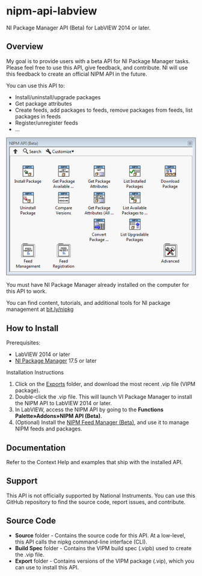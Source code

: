 # nipm-api-labview
NI Package Manager API (Beta) for LabVIEW 2014 or later.

## Overview
My goal is to provide users with a beta API for NI Package Manager tasks.  Please feel free to use this API, give feedback, and contribute.  NI will use this feedback to create an official NIPM API in the future.

You can use this API to:
* Install/uninstall/upgrade packages
* Get package attributes
* Create feeds, add packages to feeds, remove packages from feeds, list packages in feeds
* Register/unregister feeds
* ...

![alt text](images/nipm-beta-api-screenshot.png)

You must have NI Package Manager already installed on the computer for this API to work.

You can find content, tutorials, and additional tools for NI package management at [bit.ly/nipkg](http://bit.ly/nipkg)

## How to Install
Prerequisites:
* LabVIEW 2014 or later
* [NI Package Manager](http://www.ni.com/downloads/ni-package-manager) 17.5 or later

Installation Instructions
1. Click on the [Exports](https://github.com/allenh-ni/nipm-api-labview/tree/master/Exports) folder, and download the most recent .vip file (VIPM package).
2. Double-click the .vip file.  This will launch VI Package Manager to install the NIPM API to LabVIEW 2014 or later.
3. In LabVIEW, access the NIPM API by going to the **Functions Palette»Addons»NIPM API (Beta)**.
4. (Optional) Install the [NIPM Feed Manager (Beta)](https://github.com/allenh-ni/nipm-feed-manager-gui-labview), and use it to manage NIPM feeds and packages. 

## Documentation
Refer to the Context Help and examples that ship with the installed API.

## Support
This API is not officially supported by National Instruments. You can use this GitHub repository to find the source code, report issues, and contribute.

## Source Code
* **Source** folder - Contains the source code for this API.  At a low-level, this API calls the nipkg command-line interface (CLI).
* **Build Spec** folder - Contains the VIPM build spec (.vipb) used to create the .vip file.
* **Export** folder - Contains versions of the VIPM package (.vip), which you can use to install this API.
